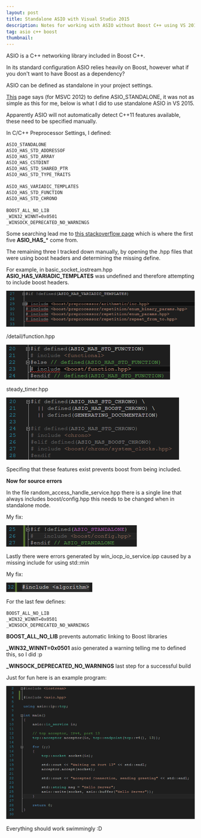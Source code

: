 ```yaml
---
layout: post
title: Standalone ASIO with Visual Studio 2015
description: Notes for working with ASIO without Boost C++ using VS 2015
tag: asio c++ boost
thumbnail: 
---
```


ASIO is a C++ networking library included in Boost C++. 

In its standard configuration ASIO relies heavily on Boost, however what if you don't want to have Boost as a dependency?

ASIO can be defined as standalone in your project settings.

[This](https://think-async.com/Asio/AsioStandalone) page says (for MSVC 2012) to define ASIO_STANDALONE, it was not as simple as this for me, below is what I did to use standalone ASIO in VS 2015.

Apparently ASIO will not automatically detect C++11 features available, these need to be specified manually.

In C/C++ Preprocessor Settings, I defined:

	ASIO_STANDALONE
	ASIO_HAS_STD_ADDRESSOF
	ASIO_HAS_STD_ARRAY
	ASIO_HAS_CSTDINT
	ASIO_HAS_STD_SHARED_PTR
	ASIO_HAS_STD_TYPE_TRAITS

	ASIO_HAS_VARIADIC_TEMPLATES
	ASIO_HAS_STD_FUNCTION
	ASIO_HAS_STD_CHRONO

	BOOST_ALL_NO_LIB
	_WIN32_WINNT=0x0501
	_WINSOCK_DEPRECATED_NO_WARNINGS

Some searching lead me to [this stackoverflow page](http://stackoverflow.com/questions/24877233/header-only-asio-standalone) which is where the first five **ASIO_HAS_*** come from.

The remaining three I tracked down manually, by opening the .hpp files that were using boost headers and determining the missing define.

For example, in basic_socket_iostream.hpp **ASIO_HAS_VARIADIC_TEMPLATES** was undefined and therefore attempting to include boost headers.

![Image not found!](/assets/2015/11/03/missing_define_variadic.png)

/detail/function.hpp

![Image not found!](/assets/2015/11/03/missing_define_function.png)

steady_timer.hpp

![Image not found!](/assets/2015/11/03/missing_define_timer.png)

Specifing that these features exist prevents boost from being included.

**Now for source errors**

In the file random_access_handle_service.hpp there is a single line that always includes boost/config.hpp this needs to be changed when in standalone mode.

My fix:

![Image not found!](/assets/2015/11/03/boost_config_standalone.png)

Lastly there were errors generated by win_iocp_io_service.ipp caused by a missing include for using std::min

My fix:

![Image not found!](/assets/2015/11/03/include_algorithm.png)

For the last few defines:

	BOOST_ALL_NO_LIB
	_WIN32_WINNT=0x0501
	_WINSOCK_DEPRECATED_NO_WARNINGS

**BOOST_ALL_NO_LIB** prevents automatic linking to Boost libraries

**_WIN32_WINNT=0x0501** asio generated a warning telling me to defined this, so I did :p

**_WINSOCK_DEPRECATED_NO_WARNINGS** last step for a successful build


Just for fun here is an example program:

![Image not found!](/assets/2015/11/03/example.png)

Everything should work swimmingly :D